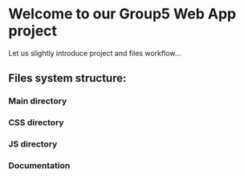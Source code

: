 # Welcome to our Group5 Web App project

Let us slightly introduce project and files workflow...

## Files system structure:

### Main directory

### CSS directory

### JS directory

### Documentation
